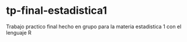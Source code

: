 # tp-final-estadistica1
Trabajo practico final hecho en grupo para la materia estadistica 1 con el lenguaje R
